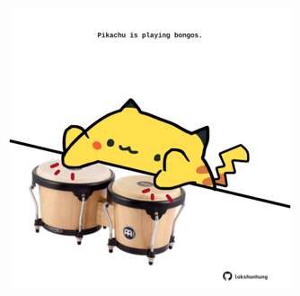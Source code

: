 <!-- built at 30/11/2021, 11:01:48 UTC -->
<p align="center">
  <img width="500" height="500" src="./ReadmeImage.svg">
</p>
